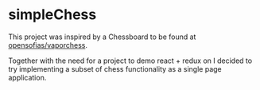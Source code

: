 simpleChess
===

This project was inspired by a Chessboard to be found at [opensofias/vaporchess](https://github.com/opensofias/vaporchess).

Together with the need for a project to demo react + redux on I decided
to try implementing a subset of chess functionality as a single page application.
